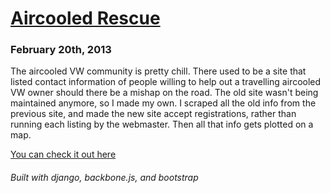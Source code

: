 
# [Aircooled Rescue](posts/2-20-2013.html)
### February 20th, 2013

The aircooled VW community is pretty chill. There used to be a site that listed contact information of people willing to help out a travelling aircooled VW owner should there be a mishap on the road. The old site wasn't being maintained anymore, so I made my own. I scraped all the old info from the previous site, and made the new site accept registrations, rather than running each listing by the webmaster. Then all that info gets plotted on a map.   


[You can check it out here](http://www.aircooledrescue.com)

###### Built with django, backbone.js, and bootstrap
